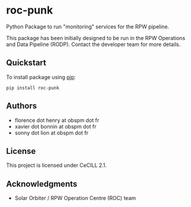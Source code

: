 roc-punk
============

Python Package to run "monitoring" services for the RPW pipeline.

This package has been initially designed to be run in the RPW Operations and Data Pipeline (RODP).
Contact the developer team for more details.

## Quickstart

To install package using [pip](https://pypi.org/project/pip-tools/):

```
pip install roc-punk
```

## Authors

- florence dot henry at obspm dot fr
- xavier dot bonnin at obspm dot fr
- sonny dot lion at obspm dot fr

## License

This project is licensed under CeCILL 2.1.

## Acknowledgments

* Solar Orbiter / RPW Operation Centre (ROC) team